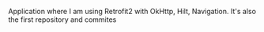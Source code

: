 Application where I am using Retrofit2 with OkHttp, Hilt, Navigation. It's also the first repository and commites
